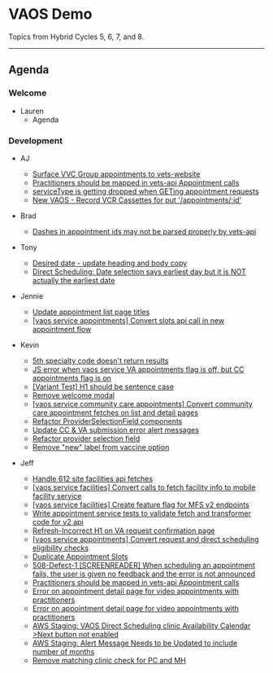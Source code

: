 # VAOS Demo

Topics from Hybrid Cycles 5, 6, 7, and 8.

---
## Agenda

### Welcome

- Lauren 
  - Agenda

### Development

- AJ
  - [Surface VVC Group appointments to vets-website](https://github.com/department-of-veterans-affairs/va.gov-team/issues/26771)
  - [Practitioners should be mapped in vets-api Appointment calls](https://github.com/department-of-veterans-affairs/va.gov-team/issues/28180)
  - [serviceType is getting dropped when GETing appointment requests](https://github.com/department-of-veterans-affairs/va.gov-team/issues/28652)
  - [New VAOS - Record VCR Cassettes for put '/appointments/:id'](https://github.com/department-of-veterans-affairs/va.gov-team/issues/25020)


- Brad
  - [Dashes in appointment ids may not be parsed properly by vets-api](https://github.com/department-of-veterans-affairs/va.gov-team/issues/27463)

- Tony
  - [Desired date - update heading and body copy](https://github.com/department-of-veterans-affairs/va.gov-team/issues/26605)
  - [Direct Scheduling:  Date selection says earliest day but it is NOT actually the earliest date](https://github.com/department-of-veterans-affairs/va.gov-team/issues/25745)

- Jennie
  - [Update appointment list page titles](https://github.com/department-of-veterans-affairs/va.gov-team/issues/26659)
  - [[vaos service appointments] Convert slots api call in new appointment flow](https://github.com/department-of-veterans-affairs/va.gov-team/issues/27330)

- Kevin
  - [5th specialty code doesn't return results](https://github.com/department-of-veterans-affairs/va.gov-team/issues/27465)
  - [JS error when vaos service VA appointments flag is off, but CC appointments flag is on](https://github.com/department-of-veterans-affairs/va.gov-team/issues/28220)
  - [[Variant Test] H1 should be sentence case](https://github.com/department-of-veterans-affairs/va.gov-team/issues/27989)
  - [Remove welcome modal](https://github.com/department-of-veterans-affairs/va.gov-team/issues/27694)
  - [[vaos service community care appointments] Convert community care appointment fetches on list and detail pages](https://github.com/department-of-veterans-affairs/va.gov-team/issues/27332)
  - [Refactor ProviderSelectionField components](https://github.com/department-of-veterans-affairs/va.gov-team/issues/28276)
  - [Update CC & VA submission error alert messages](https://github.com/department-of-veterans-affairs/va.gov-team/issues/28256)
  - [Refactor provider selection field](https://github.com/department-of-veterans-affairs/va.gov-team/issues/27320)
  - [Remove "new" label from vaccine option](https://github.com/department-of-veterans-affairs/va.gov-team/issues/26063)

- Jeff
  - [Handle 612 site facilities api fetches](https://github.com/department-of-veterans-affairs/va.gov-team/issues/27312)
  - [[vaos service facilities] Convert calls to fetch facility info to mobile facility service](https://github.com/department-of-veterans-affairs/va.gov-team/issues/27862)
  - [[vaos service facilities] Create feature flag for MFS v2 endpoints](https://github.com/department-of-veterans-affairs/va.gov-team/issues/27861)
  - [Write appointment service tests to validate fetch and transformer code for v2 api](https://github.com/department-of-veterans-affairs/va.gov-team/issues/27669)
  - [Refresh-Incorrect H1 on VA request confirmation page ](https://github.com/department-of-veterans-affairs/va.gov-team/issues/27502)
  - [[vaos service appointments] Convert request and direct scheduling eligibility checks](https://github.com/department-of-veterans-affairs/va.gov-team/issues/27324)
  - [Duplicate Appointment Slots](https://github.com/department-of-veterans-affairs/va.gov-team/issues/26539)
  - [508-Defect-1 [SCREENREADER] When scheduling an appointment fails, the user is given no feedback and the error is not announced](https://github.com/department-of-veterans-affairs/va.gov-team/issues/26391)
  - [Practitioners should be mapped in vets-api Appointment calls](https://github.com/department-of-veterans-affairs/va.gov-team/issues/28180)
  - [Error on appointment detail page for video appointments with practitioners](https://github.com/department-of-veterans-affairs/va.gov-team/issues/28673)
  - [Error on appointment detail page for video appointments with practitioners](https://github.com/department-of-veterans-affairs/va.gov-team/issues/28672)
  - [AWS Staging: VAOS Direct Scheduling clinic Availability Calendar >Next button not enabled](https://github.com/department-of-veterans-affairs/va.gov-team/issues/28597)
  - [AWS Staging: Alert Message Needs to be Updated to include number of months](https://github.com/department-of-veterans-affairs/va.gov-team/issues/28323)
  - [Remove matching clinic check for PC and MH](https://github.com/department-of-veterans-affairs/va.gov-team/issues/28269)

